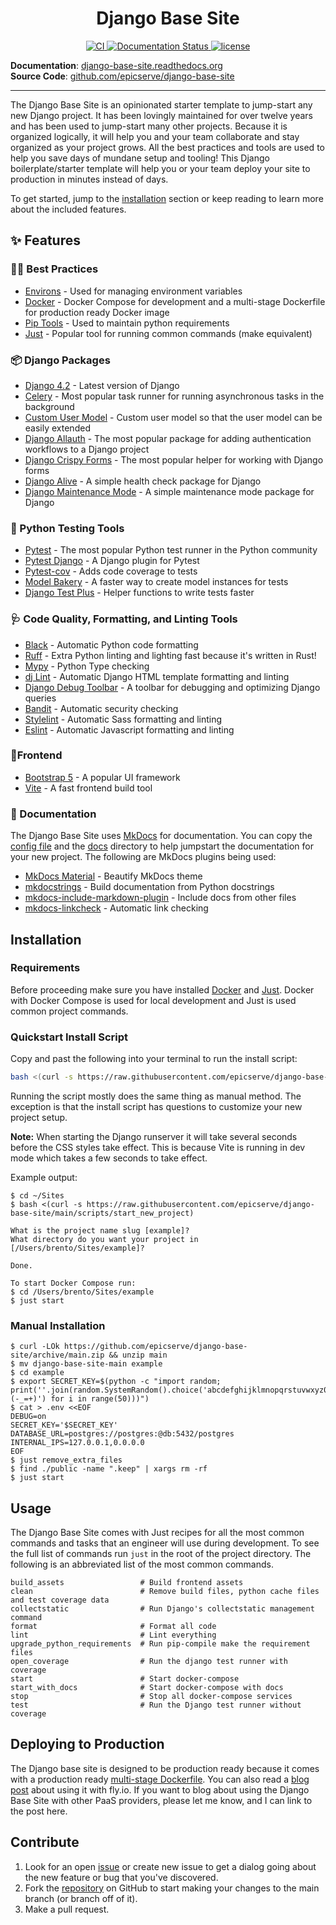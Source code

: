 <h1 align="center">Django Base Site</h1>
<p align="center">
  <a href="https://github.com/epicserve/django-base-site/actions/workflows/ci.yml">
    <img src="https://github.com/epicserve/django-base-site/actions/workflows/ci.yml/badge.svg?branch=main&event=push" alt="CI">
  </a>
  <a href="https://django-base-site.readthedocs.io/en/latest/?badge=latest">
    <img src="https://readthedocs.org/projects/django-base-site/badge/?version=latest" alt="Documentation Status">
  </a>
  <a href="https://github.com/epicserve/django-base-site/blob/main/LICENSE.md">
    <img src="https://img.shields.io/github/license/epicserve/django-base-site.svg" alt="license">
  </a>
</p>

**Documentation**: [django-base-site.readthedocs.org](http://django-base-site.readthedocs.org/)  
**Source Code**: [github.com/epicserve/django-base-site](https://github.com/epicserve/django-base-site/)

---

<!--intro-start-->
The Django Base Site is an opinionated starter template to jump-start any new Django project. It has been lovingly
maintained for over twelve years and has been used to jump-start many other projects. Because it is organized logically,
it will help you and your team collaborate and stay organized as your project grows. All the best practices and tools
are used to help you save days of mundane setup and tooling! This Django boilerplate/starter template will help you or
your team deploy your site to production in minutes instead of days.

To get started, jump to the [installation](#installation) section or keep reading to learn more about the included
features.
<!--intro-end-->

<!--readme-start-->

## ✨ Features

### 🧑‍💻 Best Practices

* [Environs](https://github.com/sloria/environs) - Used for managing environment variables
* [Docker](https://www.docker.com/) - Docker Compose for development and a multi-stage Dockerfile for production ready
  Docker image
* [Pip Tools](https://github.com/jazzband/pip-tools/) - Used to maintain python requirements
* [Just](https://github.com/casey/just) - Popular tool for running common commands (make equivalent)

### 📦️ Django Packages

* [Django 4.2](https://www.djangoproject.com/) - Latest version of Django
* [Celery](http://docs.celeryproject.org/) - Most popular task runner for running asynchronous tasks in the background
* [Custom User Model][custom_user_model] - Custom user model so that the user model can be easily extended
* [Django Allauth](http://www.intenct.nl/projects/django-allauth/) - The most popular package for adding authentication
  workflows to a Django project
* [Django Crispy Forms](https://github.com/django-crispy-forms/django-crispy-forms) - The most popular helper for working with Django forms
* [Django Alive](https://github.com/lincolnloop/django-alive/) - A simple health check package for Django
* [Django Maintenance Mode](https://github.com/fabiocaccamo/django-maintenance-mode) - A simple maintenance mode package for Django

[custom_user_model]: https://docs.djangoproject.com/en/stable/topics/auth/customizing/#substituting-a-custom-user-model

### 🔧 Python Testing Tools

* [Pytest](https://docs.pytest.org/) - The most popular Python test runner in the Python community
* [Pytest Django](https://pytest-django.readthedocs.io/en/latest/index.html) - A Django plugin for Pytest
* [Pytest-cov](https://pytest-cov.readthedocs.io) - Adds code coverage to tests
* [Model Bakery](https://github.com/model-bakers/model_bakery) - A faster way to create model instances for tests
* [Django Test Plus](https://github.com/revsys/django-test-plus/) - Helper functions to write tests faster

### 🩺 Code Quality, Formatting, and Linting Tools

* [Black](https://black.readthedocs.io/en/stable/) - Automatic Python code formatting
* [Ruff](https://github.com/charliermarsh/ruff) - Extra Python linting and lighting fast because it's written in Rust!
* [Mypy](http://mypy-lang.org/) - Python Type checking
* [dj Lint](https://djlint.com/) - Automatic Django HTML template formatting and linting
* [Django Debug Toolbar](https://github.com/jazzband/django-debug-toolbar) - A toolbar for debugging and
  optimizing Django queries
* [Bandit](https://bandit.readthedocs.io/) - Automatic security checking
* [Stylelint](https://stylelint.io/) - Automatic Sass formatting and linting
* [Eslint](https://eslint.org/) - Automatic Javascript formatting and linting

### 💄Frontend

* [Bootstrap 5](https://getbootstrap.com/) - A popular UI framework
* [Vite](https://vitejs.dev/) - A fast frontend build tool

### 📝 Documentation

The Django Base Site uses [MkDocs](https://www.mkdocs.org/) for documentation. You can copy the
[config file](https://github.com/epicserve/django-base-site/blob/main/config/mkdocs.yml) and the
[docs](https://github.com/epicserve/django-base-site/tree/main/docs) directory to help jumpstart the documentation for
your new project. The following are MkDocs plugins being used:

* [MkDocs Material](https://squidfunk.github.io/mkdocs-material/) - Beautify MkDocs theme
* [mkdocstrings](https://mkdocstrings.github.io/) - Build documentation from Python docstrings
* [mkdocs-include-markdown-plugin](https://github.com/mondeja/mkdocs-include-markdown-plugin) - Include docs from other
  files
* [mkdocs-linkcheck](https://github.com/byrnereese/linkchecker-mkdocs) - Automatic link checking

## Installation

### Requirements

Before proceeding make sure you have installed [Docker](https://docs.docker.com/engine/installation/) and
[Just](https://github.com/casey/just#installation). Docker with Docker Compose is used for local development and Just is
used common project commands.

### Quickstart Install Script

Copy and past the following into your terminal to run the install script:

```bash
bash <(curl -s https://raw.githubusercontent.com/epicserve/django-base-site/main/scripts/start_new_project)
```

Running the script mostly does the same thing as manual method. The exception is that the install script has
questions to customize your new project setup.

**Note:** When starting the Django runserver it will take several seconds before the CSS styles take effect. This is
because Vite is running in dev mode which takes a few seconds to take effect.

Example output:

    $ cd ~/Sites
    $ bash <(curl -s https://raw.githubusercontent.com/epicserve/django-base-site/main/scripts/start_new_project)
    
    What is the project name slug [example]?
    What directory do you want your project in [/Users/brento/Sites/example]?

    Done.

    To start Docker Compose run:
    $ cd /Users/brento/Sites/example
    $ just start

### Manual Installation

    $ curl -LOk https://github.com/epicserve/django-base-site/archive/main.zip && unzip main
    $ mv django-base-site-main example
    $ cd example
    $ export SECRET_KEY=$(python -c "import random; print(''.join(random.SystemRandom().choice('abcdefghijklmnopqrstuvwxyz0123456789%^&*(-_=+)') for i in range(50)))")
    $ cat > .env <<EOF
    DEBUG=on
    SECRET_KEY='$SECRET_KEY'
    DATABASE_URL=postgres://postgres:@db:5432/postgres
    INTERNAL_IPS=127.0.0.1,0.0.0.0
    EOF
    $ just remove_extra_files
    $ find ./public -name ".keep" | xargs rm -rf
    $ just start

## Usage

The Django Base Site comes with Just recipes for all the most common commands and tasks that an engineer will use during
development. To see the full list of commands run `just` in the root of the project directory. The following is an
abbreviated list of the most common commands.

```
build_assets                 # Build frontend assets
clean                        # Remove build files, python cache files and test coverage data
collectstatic                # Run Django's collectstatic management command
format                       # Format all code
lint                         # Lint everything
upgrade_python_requirements  # Run pip-compile make the requirement files
open_coverage                # Run the django test runner with coverage
start                        # Start docker-compose
start_with_docs              # Start docker-compose with docs
stop                         # Stop all docker-compose services
test                         # Run the Django test runner without coverage
```

## Deploying to Production

The Django base site is designed to be production ready because it comes with a production
ready [multi-stage Dockerfile](https://github.com/epicserve/django-base-site/blob/main/config/docker/Dockerfile).
You can also read a [blog post](https://epicserve.com/django/2022/12/30/using-flyio-with-the-django-base-site.html)
about using it with fly.io. If you want to blog about using the Django Base Site with other PaaS providers, please let
me know, and I can link to the post here.

## Contribute

1. Look for an open [issue](https://github.com/epicserve/django-base-site/issues) or create new issue to get a dialog
   going about the new feature or bug that you've discovered.
2. Fork the [repository](https://github.com/epicserve/django-base-site) on GitHub to start making your changes to the
   main branch (or branch off of it).
4. Make a pull request.

<!--readme-end-->
